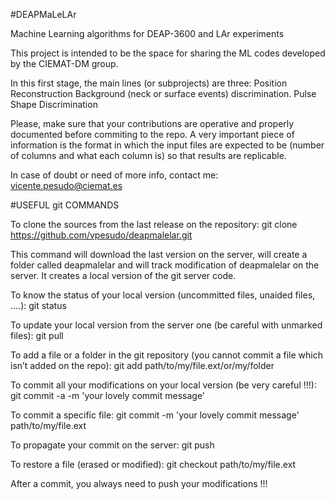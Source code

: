 #DEAPMaLeLAr

Machine Learning algorithms for DEAP-3600 and LAr experiments

This project is intended to be the space for sharing the ML codes developed by the CIEMAT-DM group.

In this first stage, the main lines (or subprojects) are three: Position Reconstruction Background (neck or surface events) discrimination. Pulse Shape Discrimination

Please, make sure that your contributions are operative and properly documented before commiting to the repo. A very important piece of information is the format in which the input files are expected to be (number of columns and what each column is) so that results are replicable.

In case of doubt or need of more info, contact me: vicente.pesudo@ciemat.es

#USEFUL git COMMANDS

To clone the sources from the last release on the repository: git clone https://github.com/vpesudo/deapmalelar.git

This command will download the last version on the server, will create a folder called deapmalelar and will track modification of deapmalelar on the server. It creates a local version of the git server code.

To know the status of your local version (uncommitted files, unaided files, ….): git status

To update your local version from the server one (be careful with unmarked files): git pull

To add a file or a folder in the git repository (you cannot commit a file which isn’t added on the repo): git add path/to/my/file.ext/or/my/folder

To commit all your modifications on your local version (be very careful !!!): git commit -a -m 'your lovely commit message'

To commit a specific file: git commit -m 'your lovely commit message' path/to/my/file.ext

To propagate your commit on the server: git push

To restore a file (erased or modified): git checkout path/to/my/file.ext

After a commit, you always need to push your modifications !!!
